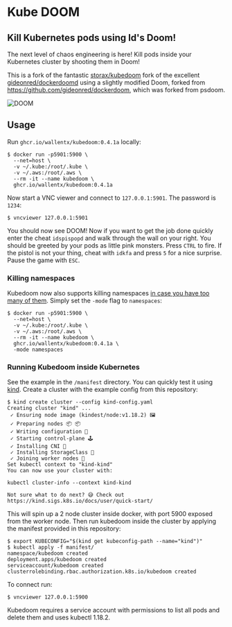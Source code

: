 # Kube DOOM
## Kill Kubernetes pods using Id's Doom!

The next level of chaos engineering is here! Kill pods inside your Kubernetes
cluster by shooting them in Doom!

This is a fork of the fantastic
[storax/kubedoom](https://github.com/storax/kubedoom) fork of the excellent
[gideonred/dockerdoomd](https://github.com/gideonred/dockerdoomd) using a
slightly modified Doom, forked from https://github.com/gideonred/dockerdoom,
which was forked from psdoom.

![DOOM](assets/doom.jpg)

## Usage

Run `ghcr.io/wallentx/kubedoom:0.4.1a` locally:

```console
$ docker run -p5901:5900 \
  --net=host \
  -v ~/.kube:/root/.kube \
  -v ~/.aws:/root/.aws \
  --rm -it --name kubedoom \
  ghcr.io/wallentx/kubedoom:0.4.1a
```

Now start a VNC viewer and connect to `127.0.0.1:5901`. The password is `1234`:
```console
$ vncviewer 127.0.0.1:5901
```
You should now see DOOM! Now if you want to get the job done quickly enter the
cheat `idspispopd` and walk through the wall on your right. You should be
greeted by your pods as little pink monsters. Press `CTRL` to fire. If the
pistol is not your thing, cheat with `idkfa` and press `5` for a nice surprise.
Pause the game with `ESC`.

### Killing namespaces

Kubedoom now also supports killing namespaces [in case you have too many of
them](https://github.com/storax/kubedoom/issues/5). Simply set the `-mode` flag
to `namespaces`:

```console
$ docker run -p5901:5900 \
  --net=host \
  -v ~/.kube:/root/.kube \
  -v ~/.aws:/root/.aws \
  --rm -it --name kubedoom \
  ghcr.io/wallentx/kubedoom:0.4.1a \
  -mode namespaces
```

### Running Kubedoom inside Kubernetes

See the example in the `/manifest` directory. You can quickly test it using
[kind](https://github.com/kubernetes-sigs/kind). Create a cluster with the
example config from this repository:

```console
$ kind create cluster --config kind-config.yaml
Creating cluster "kind" ...
 ✓ Ensuring node image (kindest/node:v1.18.2) 🖼
 ✓ Preparing nodes 📦 📦
 ✓ Writing configuration 📜
 ✓ Starting control-plane 🕹️
 ✓ Installing CNI 🔌
 ✓ Installing StorageClass 💾
 ✓ Joining worker nodes 🚜
Set kubectl context to "kind-kind"
You can now use your cluster with:

kubectl cluster-info --context kind-kind

Not sure what to do next? 😅 Check out https://kind.sigs.k8s.io/docs/user/quick-start/
```

This will spin up a 2 node cluster inside docker, with port 5900 exposed from
the worker node. Then run kubedoom inside the cluster by applying the manifest
provided in this repository:

```console
$ export KUBECONFIG="$(kind get kubeconfig-path --name="kind")"
$ kubectl apply -f manifest/
namespace/kubedoom created
deployment.apps/kubedoom created
serviceaccount/kubedoom created
clusterrolebinding.rbac.authorization.k8s.io/kubedoom created
```

To connect run:
```console
$ vncviewer 127.0.0.1:5900
```

Kubedoom requires a service account with permissions to list all pods and delete
them and uses kubectl 1.18.2.

